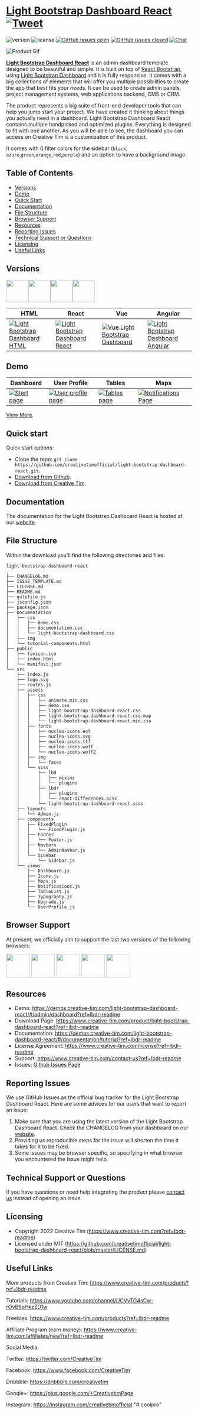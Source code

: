 # [Light Bootstrap Dashboard React](https://demos.creative-tim.com/light-bootstrap-dashboard-react/#/?ref=lbdr-readme) [![Tweet](https://img.shields.io/twitter/url/http/shields.io.svg?style=social&logo=twitter)](https://twitter.com/intent/tweet?url=https%3A%2F%2Fcreativetimofficial.github.io%2Flight-bootstrap-dashboard-react&text=Light%20Bootstrap%20Dashboard%20React%20-%20Free%20Bootstrap%20Admin%20Template&original_referer=https%3A%2F%2Fdemos.creative-tim.com%2Flight-bootstrap-dashboard-react%2F&via=creativetim&hashtags=react%2Cbootstrap%2Creact-bootstrap%2Ccreativetim%2Ccreative-tim)

![version](https://img.shields.io/badge/version-2.0.1-blue.svg) ![license](https://img.shields.io/badge/license-MIT-blue.svg) [![GitHub issues open](https://img.shields.io/github/issues/creativetimofficial/light-bootstrap-dashboard-react.svg?maxAge=2592000)]() [![GitHub issues closed](https://img.shields.io/github/issues-closed-raw/creativetimofficial/light-bootstrap-dashboard-react.svg?maxAge=2592000)]() [![Chat](https://img.shields.io/badge/chat-on%20discord-7289da.svg)](https://discord.gg/E4aHAQy)

![Product Gif](https://raw.githubusercontent.com/creativetimofficial/public-assets/master/light-bootstrap-dashboard-react/light-bootstrap-dashboard-react.gif)

**[Light Bootstrap Dashboard React](https://demos.creative-tim.com/light-bootstrap-dashboard-react/#/?ref=lbdr-readme)** is an admin dashboard template designed to be beautiful and simple. It is built on top of [React Bootstrap](https://5c507d49471426000887a6a7--react-bootstrap.netlify.com/), using [Light Bootstrap Dashboard](https://www.creative-tim.com/product/light-bootstrap?ref=lbdr-readme) and it is fully responsive. It comes with a big collections of elements that will offer you multiple possibilities to create the app that best fits your needs. It can be used to create admin panels, project management systems, web applications backend, CMS or CRM.

The product represents a big suite of front-end developer tools that can help you jump start your project. We have created it thinking about things you actually need in a dashboard. Light Bootstrap Dashboard React contains multiple handpicked and optimized plugins. Everything is designed to fit with one another. As you will be able to see, the dashboard you can access on Creative Tim is a customization of this product.

It comes with 6 filter colors for the sidebar (`black`, `azure`,`green`,`orange`,`red`,`purple`) and an option to have a background image.

## Table of Contents

- [Versions](#versions)
- [Demo](#demo)
- [Quick Start](#quick-start)
- [Documentation](#documentation)
- [File Structure](#file-structure)
- [Browser Support](#browser-support)
- [Resources](#resources)
- [Reporting Issues](#reporting-issues)
- [Technical Support or Questions](#technical-support-or-questions)
- [Licensing](#licensing)
- [Useful Links](#useful-links)

## Versions

[<img src="https://raw.githubusercontent.com/creativetimofficial/public-assets/master/logos/html-logo.jpg" width="60" height="60" />](https://www.creative-tim.com/product/light-bootstrap-dashboard?ref=lbdr-readme)[<img src="https://raw.githubusercontent.com/creativetimofficial/public-assets/master/logos/react-logo.jpg" width="60" height="60" />](https://www.creative-tim.com/product/light-bootstrap-dashboard-react?ref=lbdr-readme)[<img src="https://raw.githubusercontent.com/creativetimofficial/public-assets/master/logos/vue-logo.jpg" width="60" height="60" />](https://www.creative-tim.com/product/vue-light-bootstrap-dashboard?ref=lbdr-readme)[<img src="https://raw.githubusercontent.com/creativetimofficial/public-assets/master/logos/angular-logo.jpg" width="60" height="60" />](https://www.creative-tim.com/product/light-bootstrap-dashboard-angular2?ref=lbdr-readme)

| HTML                                                                                                                                                                                                                                                   | React                                                                                                                                                                                                                                                                     | Vue                                                                                                                                                                                                                                                               | Angular                                                                                                                                                                                                                                                                            |
| ------------------------------------------------------------------------------------------------------------------------------------------------------------------------------------------------------------------------------------------------------ | ------------------------------------------------------------------------------------------------------------------------------------------------------------------------------------------------------------------------------------------------------------------------- | ----------------------------------------------------------------------------------------------------------------------------------------------------------------------------------------------------------------------------------------------------------------- | ---------------------------------------------------------------------------------------------------------------------------------------------------------------------------------------------------------------------------------------------------------------------------------- |
| [![Light Bootstrap Dashboard HTML](https://github.com/creativetimofficial/public-assets/blob/master/light-bootstrap-dashboard/light-bootstrap-dashboard.jpg?raw=true)](https://www.creative-tim.com/product/light-bootstrap-dashboard?ref=lbdr-readme) | [![Light Bootstrap Dashboard React](https://github.com/creativetimofficial/public-assets/blob/master/light-bootstrap-dashboard-react/light-bootstrap-dashboard-react.jpg?raw=true)](https://www.creative-tim.com/product/light-bootstrap-dashboard-react?ref=lbdr-readme) | [![Vue Light Bootstrap Dashboard](https://github.com/creativetimofficial/public-assets/blob/master/vue-light-bootstrap-dashboard/vue-light-bootstrap-dashboard.jpg?raw=true)](https://www.creative-tim.com/product/vue-light-bootstrap-dashboard?ref=lbdr-readme) | [![Light Bootstrap Dashboard Angular](https://github.com/creativetimofficial/public-assets/blob/master/light-bootstrap-dashboard-angular/light-bootstrap-dashboard-angular.jpg?raw=true)](https://www.creative-tim.com/product/light-bootstrap-dashboard-angular2?ref=lbdr-readme) |

## Demo

| Dashboard                                                                                                                                                                                                                                        | User Profile                                                                                                                                                                                                                                       | Tables                                                                                                                                                                                                                                           | Maps                                                                                                                                                                                                                                                             |
| ------------------------------------------------------------------------------------------------------------------------------------------------------------------------------------------------------------------------------------------------ | -------------------------------------------------------------------------------------------------------------------------------------------------------------------------------------------------------------------------------------------------- | ------------------------------------------------------------------------------------------------------------------------------------------------------------------------------------------------------------------------------------------------ | ---------------------------------------------------------------------------------------------------------------------------------------------------------------------------------------------------------------------------------------------------------------- |
| [![Start page](https://raw.githubusercontent.com/creativetimofficial/public-assets/master/light-bootstrap-dashboard-react/dashboard-page.png)](https://demos.creative-tim.com/light-bootstrap-dashboard-react/#/admin/dashboard?ref=lbdr-readme) | [![User profile page](https://raw.githubusercontent.com/creativetimofficial/public-assets/master/light-bootstrap-dashboard-react/user-page.png)](https://demos.creative-tim.com/light-bootstrap-dashboard-react/#/admin/user-page?ref=lbdr-readme) | [![Tables page ](https://raw.githubusercontent.com/creativetimofficial/public-assets/master/light-bootstrap-dashboard-react/tables-page.png)](https://demos.creative-tim.com/light-bootstrap-dashboard-react/#/admin/table-list?ref=lbdr-readme) | [![Notifications Page](https://raw.githubusercontent.com/creativetimofficial/public-assets/master/light-bootstrap-dashboard-react/notifications-page.png)](https://demos.creative-tim.com/light-bootstrap-dashboard-react/#/admin/notifications?ref=lbdr-readme) |

[View More](https://demos.creative-tim.com/light-bootstrap-dashboard-react/#/admin/dashboard?ref=lbdr-readme).

## Quick start

Quick start options:

- Clone the repo: `git clone https://github.com/creativetimofficial/light-bootstrap-dashboard-react.git`.
- [Download from Github](https://github.com/creativetimofficial/light-bootstrap-dashboard-react/archive/master.zip).
- [Download from Creative Tim](https://www.creative-tim.com/product/light-bootstrap-dashboard-react?ref=lbdr-readme).

## Documentation

The documentation for the Light Bootstrap Dashboard React is hosted at our [website](https://demos.creative-tim.com/light-bootstrap-dashboard-react/#/documentation/?ref=lbdr-readme).

## File Structure

Within the download you'll find the following directories and files:

```
light-bootstrap-dashboard-react
.
├── CHANGELOG.md
├── ISSUE_TEMPLATE.md
├── LICENSE.md
├── README.md
├── gulpfile.js
├── jsconfig.json
├── package.json
├── Documentation
│   ├── css
│   │   ├── demo.css
│   │   ├── documentation.css
│   │   └── light-bootstrap-dashboard.css
│   ├── img
│   └── tutorial-components.html
├── public
│   ├── favicon.ico
│   ├── index.html
│   └── manifest.json
└── src
    ├── index.js
    ├── logo.svg
    ├── routes.js
    ├── assets
    │   ├── css
    │   │   ├── animate.min.css
    │   │   ├── demo.css
    │   │   ├── light-bootstrap-dashboard-react.css
    │   │   ├── light-bootstrap-dashboard-react.css.map
    │   │   └── light-bootstrap-dashboard-react.min.css
    │   ├── fonts
    │   │   ├── nucleo-icons.eot
    │   │   ├── nucleo-icons.svg
    │   │   ├── nucleo-icons.ttf
    │   │   ├── nucleo-icons.woff
    │   │   └── nucleo-icons.woff2
    │   ├── img
    │   │   └── faces
    │   └── scss
    │       ├── lbd
    │       │   ├── mixins
    │       │   └── plugins
    │       ├── lbdr
    │       │   ├── plugins
    │       │   └── react-differences.scss
    │       └── light-bootstrap-dashboard-react.scss
    ├── layouts
    │   └── Admin.js
    ├── components
    │   ├── FixedPlugin
    │   │   └── FixedPlugin.js
    │   ├── Footer
    │   │   └── Footer.js
    │   ├── Navbars
    │   │   └── AdminNavbar.js
    │   └── Sidebar
    │       └── Sidebar.js
    └── views
        ├── Dashboard.js
        ├── Icons.js
        ├── Maps.js
        ├── Notifications.js
        ├── TableList.js
        ├── Typography.js
        ├── Upgrade.js
        └── UserProfile.js
```

## Browser Support

At present, we officially aim to support the last two versions of the following browsers:

<img src="https://s3.amazonaws.com/creativetim_bucket/github/browser/chrome.png" width="64" height="64"> <img src="https://s3.amazonaws.com/creativetim_bucket/github/browser/firefox.png" width="64" height="64"> <img src="https://s3.amazonaws.com/creativetim_bucket/github/browser/edge.png" width="64" height="64"> <img src="https://s3.amazonaws.com/creativetim_bucket/github/browser/safari.png" width="64" height="64"> <img src="https://s3.amazonaws.com/creativetim_bucket/github/browser/opera.png" width="64" height="64">

## Resources

- Demo: https://demos.creative-tim.com/light-bootstrap-dashboard-react/#/admin/dashboard?ref=lbdr-readme
- Download Page: https://www.creative-tim.com/product/light-bootstrap-dashboard-react?ref=lbdr-readme
- Documentation: https://demos.creative-tim.com/light-bootstrap-dashboard-react/#/documentation/tutorial?ref=lbdr-readme
- License Agreement: https://www.creative-tim.com/license?ref=lbdr-readme
- Support: https://www.creative-tim.com/contact-us?ref=lbdr-readme
- Issues: [Github Issues Page](https://github.com/creativetimofficial/light-bootstrap-dashboard-react/issues)

## Reporting Issues

We use GitHub Issues as the official bug tracker for the Light Bootstrap Dashboard React. Here are some advices for our users that want to report an issue:

1. Make sure that you are using the latest version of the Light Bootstrap Dashboard React. Check the CHANGELOG from your dashboard on our [website](https://www.creative-tim.com/?ref=lbdr-readme).
2. Providing us reproducible steps for the issue will shorten the time it takes for it to be fixed.
3. Some issues may be browser specific, so specifying in what browser you encountered the issue might help.

## Technical Support or Questions

If you have questions or need help integrating the product please [contact us](https://www.creative-tim.com/contact-us?ref=lbdr-readme) instead of opening an issue.

## Licensing

- Copyright 2022 Creative Tim (https://www.creative-tim.com?ref=lbdr-readme)
- Licensed under MIT (https://github.com/creativetimofficial/light-bootstrap-dashboard-react/blob/master/LICENSE.md)

## Useful Links

More products from Creative Tim: <https://www.creative-tim.com/products?ref=lbdr-readme>

Tutorials: <https://www.youtube.com/channel/UCVyTG4sCw-rOvB9oHkzZD1w>

Freebies: <https://www.creative-tim.com/products?ref=lbdr-readme>

Affiliate Program (earn money): <https://www.creative-tim.com/affiliates/new?ref=lbdr-readme>

Social Media:

Twitter: <https://twitter.com/CreativeTim>

Facebook: <https://www.facebook.com/CreativeTim>

Dribbble: <https://dribbble.com/creativetim>

Google+: <https://plus.google.com/+CreativetimPage>

Instagram: <https://instagram.com/creativetimofficial>
"# coolpro" 
